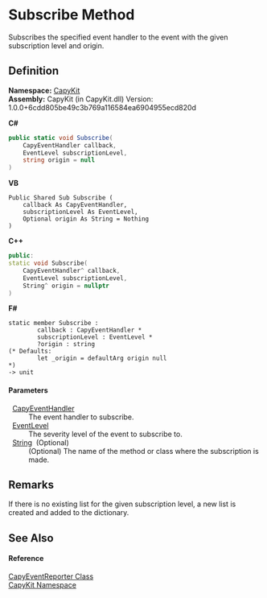 # Subscribe Method


Subscribes the specified event handler to the event with the given subscription level and origin.



## Definition
**Namespace:** <a href="N_CapyKit">CapyKit</a>  
**Assembly:** CapyKit (in CapyKit.dll) Version: 1.0.0+6cdd805be49c3b769a116584ea6904955ecd820d

**C#**
``` C#
public static void Subscribe(
	CapyEventHandler callback,
	EventLevel subscriptionLevel,
	string origin = null
)
```
**VB**
``` VB
Public Shared Sub Subscribe ( 
	callback As CapyEventHandler,
	subscriptionLevel As EventLevel,
	Optional origin As String = Nothing
)
```
**C++**
``` C++
public:
static void Subscribe(
	CapyEventHandler^ callback, 
	EventLevel subscriptionLevel, 
	String^ origin = nullptr
)
```
**F#**
``` F#
static member Subscribe : 
        callback : CapyEventHandler * 
        subscriptionLevel : EventLevel * 
        ?origin : string 
(* Defaults:
        let _origin = defaultArg origin null
*)
-> unit 
```



#### Parameters
<dl><dt>  <a href="T_CapyKit_CapyEventHandler">CapyEventHandler</a></dt><dd>The event handler to subscribe.</dd><dt>  <a href="T_CapyKit_EventLevel">EventLevel</a></dt><dd>The severity level of the event to subscribe to.</dd><dt>  <a href="https://learn.microsoft.com/dotnet/api/system.string" target="_blank" rel="noopener noreferrer">String</a>  (Optional)</dt><dd>(Optional) The name of the method or class where the subscription is made.</dd></dl>

## Remarks
If there is no existing list for the given subscription level, a new list is created and added to the dictionary.

## See Also


#### Reference
<a href="T_CapyKit_CapyEventReporter">CapyEventReporter Class</a>  
<a href="N_CapyKit">CapyKit Namespace</a>  
